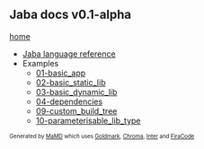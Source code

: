 ## Jaba docs v0.1-alpha
[home](../index.html)  

- [Jaba language reference](jaba_reference.html)
- Examples
  - [01-basic_app](01-basic_app.html)
  - [02-basic_static_lib](02-basic_static_lib.html)
  - [03-basic_dynamic_lib](03-basic_dynamic_lib.html)
  - [04-dependencies](04-dependencies.html)
  - [09-custom_build_tree](09-custom_build_tree.html)
  - [10-parameterisable_lib_type](10-parameterisable_lib_type.html)

<sub><sup>Generated by <a href="https://github.com/ishani/MaMD">MaMD</a> which uses <a href="https://github.com/yuin/goldmark">Goldmark</a>, <a href="https://github.com/alecthomas/chroma">Chroma</a>, <a href="https://rsms.me/inter">Inter</a> and <a href="https://github.com/tonsky/FiraCode">FiraCode</a></sup></sub>

